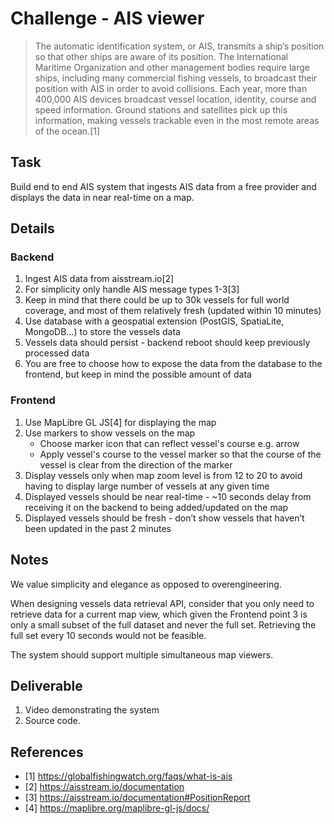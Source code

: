 Challenge - AIS viewer
=====

>The automatic identification system, or AIS, transmits a ship’s position so that other ships are aware of its position. The International Maritime Organization and other management bodies require large ships, including many commercial fishing vessels, to broadcast their position with AIS in order to avoid collisions. Each year, more than 400,000 AIS devices broadcast vessel location, identity, course and speed information. Ground stations and satellites pick up this information, making vessels trackable even in the most remote areas of the ocean.[1]


Task
-----

Build end to end AIS system that ingests AIS data from a free provider and displays the data in near real-time on a map.


Details
-----

### Backend

1. Ingest AIS data from aisstream.io[2]
2. For simplicity only handle AIS message types 1-3[3]
3. Keep in mind that there could be up to 30k vessels for full world coverage, and most of them relatively fresh (updated within 10 minutes)
4. Use database with a geospatial extension (PostGIS, SpatiaLite, MongoDB…) to store the vessels data
5. Vessels data should persist - backend reboot should keep previously processed data
6. You are free to choose how to expose the data from the database to the frontend, but keep in mind the possible amount of data

### Frontend

1. Use MapLibre GL JS[4] for displaying the map
2. Use markers to show vessels on the map
    - Choose marker icon that can reflect vessel's course e.g. arrow
    - Apply vessel's course to the vessel marker so that the course of the vessel is clear from the direction of the marker
3. Display vessels only when map zoom level is from 12 to 20 to avoid having to display large number of vessels at any given time
4. Displayed vessels should be near real-time - ~10 seconds delay from receiving it on the backend to being added/updated on the map
5. Displayed vessels should be fresh - don’t show vessels that haven’t been updated in the past 2 minutes


Notes
-----

We value simplicity and elegance as opposed to overengineering.

When designing vessels data retrieval API, consider that you only need to retrieve data for a current map view, which given the Frontend point 3 is only a small subset of the full dataset and never the full set. Retrieving the full set every 10 seconds would not be feasible.

The system should support multiple simultaneous map viewers.


Deliverable
-----

1. Video demonstrating the system
2. Source code.


References
-----

- [1] https://globalfishingwatch.org/faqs/what-is-ais
- [2] https://aisstream.io/documentation
- [3] https://aisstream.io/documentation#PositionReport
- [4] https://maplibre.org/maplibre-gl-js/docs/
